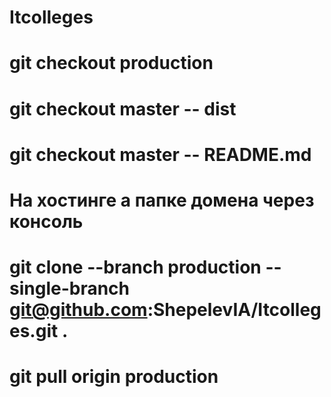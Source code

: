 # Itcolleges

# git checkout production
# git checkout master -- dist
# git checkout master -- README.md 

# На хостинге а папке домена через консоль
# git clone --branch production --single-branch git@github.com:ShepelevIA/Itcolleges.git .
# git pull origin production
